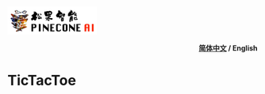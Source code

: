  <a href="http://www.pinecone-ai.cn" target="_blank"><img src="/docs/images/PineconeAI-logo.jpg"  width="180x">    <div style="text-align: right; font-weight: bold;">[简体中文](TicTacToe.md) / English</div>

# TicTacToe